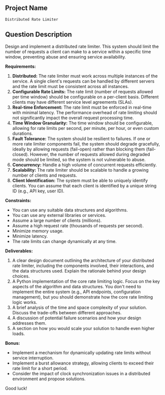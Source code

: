 ## Project Name

`Distributed Rate Limiter`

## Question Description

Design and implement a distributed rate limiter. This system should limit the number of requests a client can make to a service within a specific time window, preventing abuse and ensuring service availability.

**Requirements:**

1.  **Distributed:** The rate limiter must work across multiple instances of the service.  A single client's requests can be handled by different servers and the rate limit must be consistent across all instances.
2.  **Configurable Rate Limits:**  The rate limit (number of requests allowed per time window) should be configurable on a per-client basis.  Different clients may have different service level agreements (SLAs).
3.  **Real-time Enforcement:** The rate limit must be enforced in real-time with minimal latency.  The performance overhead of rate limiting should not significantly impact the overall request processing time.
4.  **Time Window Granularity:** The time window should be configurable, allowing for rate limits per second, per minute, per hour, or even custom durations.
5.  **Fault Tolerance:** The system should be resilient to failures.  If one or more rate limiter components fail, the system should degrade gracefully, ideally by allowing requests (fail-open) rather than blocking them (fail-closed).  However, the number of requests allowed during degraded mode should be limited, so the system is not vulnerable to abuse.
6.  **Concurrency:** Handle a high volume of concurrent requests efficiently.
7.  **Scalability:** The rate limiter should be scalable to handle a growing number of clients and requests.
8. **Client Identification:** The system must be able to uniquely identify clients. You can assume that each client is identified by a unique string ID (e.g., API key, user ID).

**Constraints:**

*   You can use any suitable data structures and algorithms.
*   You can use any external libraries or services.
*   Assume a large number of clients (millions).
*   Assume a high request rate (thousands of requests per second).
*   Minimize memory usage.
*   Minimize latency.
*   The rate limits can change dynamically at any time.

**Deliverables:**

1.  A clear design document outlining the architecture of your distributed rate limiter, including the components involved, their interactions, and the data structures used.  Explain the rationale behind your design choices.
2.  A Python implementation of the core rate limiting logic.  Focus on the key aspects of the algorithm and data structures. You don't need to implement the entire system (e.g., API endpoints, configuration management), but you should demonstrate how the core rate limiting logic works.
3.  A brief analysis of the time and space complexity of your solution. Discuss the trade-offs between different approaches.
4.  A discussion of potential failure scenarios and how your design addresses them.
5.  A section on how you would scale your solution to handle even higher loads.

**Bonus:**

*   Implement a mechanism for dynamically updating rate limits without service interruption.
*   Implement a burst allowance strategy, allowing clients to exceed their rate limit for a short period.
*   Consider the impact of clock synchronization issues in a distributed environment and propose solutions.

Good luck!

